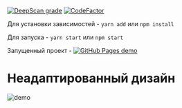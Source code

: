 <a href="https://deepscan.io/dashboard#view=project&tid=13726&pid=17233&bid=388686"><img src="https://deepscan.io/api/teams/13726/projects/17233/branches/388686/badge/grade.svg" alt="DeepScan grade"></a>
[![CodeFactor](https://www.codefactor.io/repository/github/huzzky/starwars_fors_tt/badge)](https://www.codefactor.io/repository/github/huzzky/starwars_fors_tt)

Для установки зависимостей - `yarn add` или `npm install`

Для запуска - `yarn start` или `npm start`

Запущенный проект - <a href="https://huzzky.github.io/starwars_fors_tt/"><img src="https://img.shields.io/badge/github%20pages-demo-green" alt="GitHub Pages demo"></a>
# Неадаптированный дизайн

![demo](https://psv4.userapi.com/c505536/u284279466/docs/d46/dac3ecce8484/Novy-proekt.gif?extra=Yk_O86G56c8fyM-I-c2Ri25TDiT_PcVOrMB7XRyM9itjcE4V838r3EUhFG1NTPliIh8RzDV--Qn-L3ifJm-HIuCP1WVabEQqi_lapK03sbBkl06d-HJuLmXjJJ79331ZYSZQuncc7toyi9lxCn2wCHEd)